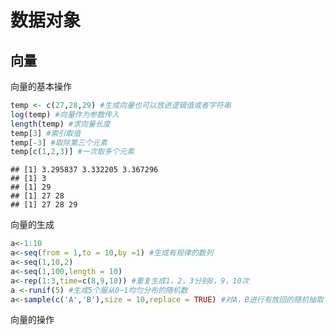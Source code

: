 数据对象
================

向量
----

向量的基本操作

``` r
temp <- c(27,28,29) #生成向量也可以放进逻辑值或者字符串
log(temp) #向量作为参数传入
length(temp) #求向量长度
temp[3] #索引取值
temp[-3] #取除第三个元素
temp[c(1,2,3)] #一次取多个元素
```

    ## [1] 3.295837 3.332205 3.367296
    ## [1] 3
    ## [1] 29
    ## [1] 27 28
    ## [1] 27 28 29

向量的生成

``` r
a<-1:10
a<-seq(from = 1,to = 10,by =1) #生成有规律的数列
a<-seq(1,10,2)
a<-seq(1,100,length = 10)
a<-rep(1:3,time=c(8,9,10)) #重复生成1，2，3分别8，9，10次
a <-runif(5) #生成5个服从0~1均匀分布的随机数
a<-sample(c('A','B'),size = 10,replace = TRUE) #对A，B进行有放回的随机抽取
```

向量的操作
